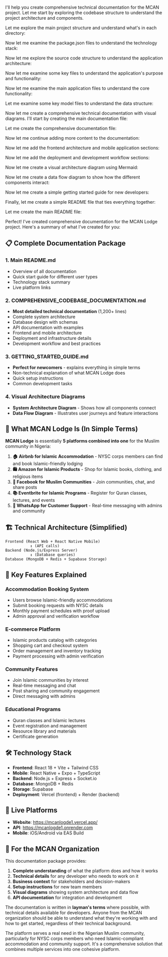 I'll help you create comprehensive technical documentation for the MCAN project. Let me start by exploring the codebase structure to understand the project architecture and components.

Let me explore the main project structure and understand what's in each directory:

Now let me examine the package.json files to understand the technology stack:

Now let me explore the source code structure to understand the application architecture:

Now let me examine some key files to understand the application's purpose and functionality:

Now let me examine the main application files to understand the core functionality:

Let me examine some key model files to understand the data structure:

Now let me create a comprehensive technical documentation with visual diagrams. I'll start by creating the main documentation file:

Let me create the comprehensive documentation file:

Now let me continue adding more content to the documentation:

Now let me add the frontend architecture and mobile application sections:

Now let me add the deployment and development workflow sections:

Now let me create a visual architecture diagram using Mermaid:

Now let me create a data flow diagram to show how the different components interact:

Now let me create a simple getting started guide for new developers:

Finally, let me create a simple README file that ties everything together:

Let me create the main README file:

Perfect! I've created comprehensive documentation for the MCAN Lodge project. Here's a summary of what I've created for you:

## 📋 Complete Documentation Package

### 1. **Main README.md** 
- Overview of all documentation
- Quick start guide for different user types
- Technology stack summary
- Live platform links

### 2. **COMPREHENSIVE_CODEBASE_DOCUMENTATION.md** 
- **Most detailed technical documentation** (1,200+ lines)
- Complete system architecture
- Database design with schemas
- API documentation with examples
- Frontend and mobile architecture
- Deployment and infrastructure details
- Development workflow and best practices

### 3. **GETTING_STARTED_GUIDE.md**
- **Perfect for newcomers** - explains everything in simple terms
- Non-technical explanation of what MCAN Lodge does
- Quick setup instructions
- Common development tasks

### 4. **Visual Architecture Diagrams**
- **System Architecture Diagram** - Shows how all components connect
- **Data Flow Diagram** - Illustrates user journeys and feature interactions

## 🎯 What MCAN Lodge Is (In Simple Terms)

**MCAN Lodge** is essentially **5 platforms combined into one** for the Muslim community in Nigeria:

1. **🏠 Airbnb for Islamic Accommodation** - NYSC corps members can find and book Islamic-friendly lodging
2. **🛍️ Amazon for Islamic Products** - Shop for Islamic books, clothing, and religious items
3. **👥 Facebook for Muslim Communities** - Join communities, chat, and share posts
4. **📚 Eventbrite for Islamic Programs** - Register for Quran classes, lectures, and events
5. **💬 WhatsApp for Customer Support** - Real-time messaging with admins and community

## 🏗️ Technical Architecture (Simplified)

```
Frontend (React Web + React Native Mobile)
           ↕ (API calls)
Backend (Node.js/Express Server)
           ↕ (Database queries)
Database (MongoDB + Redis + Supabase Storage)
```

## 🚀 Key Features Explained

### **Accommodation Booking System**
- Users browse Islamic-friendly accommodations
- Submit booking requests with NYSC details
- Monthly payment schedules with proof upload
- Admin approval and verification workflow

### **E-commerce Platform**
- Islamic products catalog with categories
- Shopping cart and checkout system
- Order management and inventory tracking
- Payment processing with admin verification

### **Community Features**
- Join Islamic communities by interest
- Real-time messaging and chat
- Post sharing and community engagement
- Direct messaging with admins

### **Educational Programs**
- Quran classes and Islamic lectures
- Event registration and management
- Resource library and materials
- Certificate generation

## 🛠️ Technology Stack

- **Frontend**: React 18 + Vite + Tailwind CSS
- **Mobile**: React Native + Expo + TypeScript
- **Backend**: Node.js + Express + Socket.io
- **Database**: MongoDB + Redis
- **Storage**: Supabase
- **Deployment**: Vercel (frontend) + Render (backend)

## 📱 Live Platforms

- **Website**: https://mcanlogde1.vercel.app/
- **API**: https://mcanlogde1.onrender.com
- **Mobile**: iOS/Android via EAS Build

## 🎯 For the MCAN Organization

This documentation package provides:

1. **Complete understanding** of what the platform does and how it works
2. **Technical details** for any developer who needs to work on it
3. **Business context** for stakeholders and decision-makers
4. **Setup instructions** for new team members
5. **Visual diagrams** showing system architecture and data flow
6. **API documentation** for integration and development

The documentation is written in **layman's terms** where possible, with technical details available for developers. Anyone from the MCAN organization should be able to understand what they're working with and how to get started, regardless of their technical background.

The platform serves a real need in the Nigerian Muslim community, particularly for NYSC corps members who need Islamic-compliant accommodation and community support. It's a comprehensive solution that combines multiple services into one cohesive platform.
